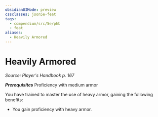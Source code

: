 ```yaml
---
obsidianUIMode: preview
cssclasses: json5e-feat
tags:
  - compendium/src/5e/phb
  - feat
aliases:
  - Heavily Armored
---
```

# Heavily Armored
*Source: Player's Handbook p. 167*  

***Prerequisites*** Proficiency with medium armor

You have trained to master the use of heavy armor, gaining the following benefits:

- You gain proficiency with heavy armor.
